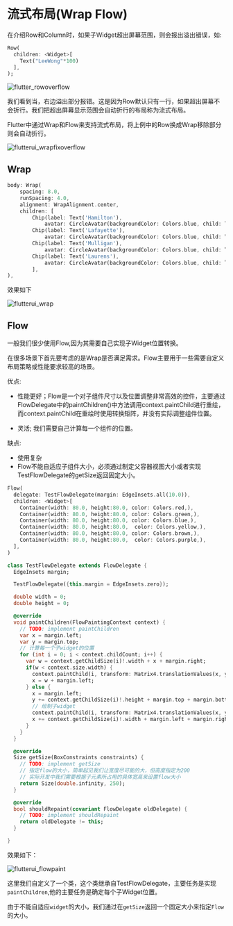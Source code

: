 # 流式布局(Wrap Flow)

在介绍Row和Column时，如果子Widget超出屏幕范围，则会报出溢出错误，如:

```dart
Row(
  children: <Widget>[
    Text("LeeWong"*100)
  ],
);
```

![flutter_rowoverflow]()

我们看到当，右边溢出部分报错。这是因为Row默认只有一行，如果超出屏幕不会折行。我们把超出屏幕显示范围会自动折行的布局称为流式布局。

Flutter中通过Wrap和Flow来支持流式布局，将上例中的Row换成Wrap移除部分则会自动折行。

![flutterui_wrapfixoverflow]()

## Wrap

```dart
body: Wrap(
	spacing: 8.0,
	runSpacing: 4.0,
	alignment: WrapAlignment.center,
	children: [
		Chip(label: Text('Hamilton'),
			avatar: CircleAvatar(backgroundColor: Colors.blue, child: Text('A'),),),
		Chip(label: Text('Lafayette'),
			avatar: CircleAvatar(backgroundColor: Colors.blue, child: Text('M'),),),
		Chip(label: Text('Mulligan'),
			avatar: CircleAvatar(backgroundColor: Colors.blue, child: Text('H'),),),
		Chip(label: Text('Laurens'),
			avatar: CircleAvatar(backgroundColor: Colors.blue, child: Text('J'),),)
		],
),
```
效果如下

![flutterui_wrap]()

## Flow

一般我们很少使用Flow,因为其需要自己实现子Widget位置转换。

在很多场景下首先要考虑的是Wrap是否满足需求。Flow主要用于一些需要自定义布局策略或性能要求较高的场景。

优点:

- 性能更好；Flow是一个对子组件尺寸以及位置调整非常高效的控件，主要通过FlowDelegate中的paintChildren()中方法调用context.paintChild进行重绘，而context.paintChild在重绘时使用转换矩阵，并没有实际调整组件位置。

- 灵活; 我们需要自己计算每一个组件的位置。

缺点:
- 使用复杂
- Flow不能自适应子组件大小，必须通过制定父容器视图大小或者实现TestFlowDelegate的getSize返回固定大小。

```dart
Flow(
  delegate: TestFlowDelegate(margin: EdgeInsets.all(10.0)),
  children: <Widget>[
    Container(width: 80.0, height:80.0, color: Colors.red,),
    Container(width: 80.0, height:80.0, color: Colors.green,),
    Container(width: 80.0, height:80.0, color: Colors.blue,),
    Container(width: 80.0, height:80.0,  color: Colors.yellow,),
    Container(width: 80.0, height:80.0, color: Colors.brown,),
    Container(width: 80.0, height:80.0,  color: Colors.purple,),
  ],
)

class TestFlowDelegate extends FlowDelegate {
  EdgeInsets margin;

  TestFlowDelegate({this.margin = EdgeInsets.zero});

  double width = 0;
  double height = 0;

  @override
  void paintChildren(FlowPaintingContext context) {
    // TODO: implement paintChildren
    var x = margin.left;
    var y = margin.top;
    // 计算每一个子widget的位置
    for (int i = 0; i < context.childCount; i++) {
      var w = context.getChildSize(i)!.width + x + margin.right;
      if(w < context.size.width) {
        context.paintChild(i, transform: Matrix4.translationValues(x, y, 0.0));
        x = w + margin.left;
      } else {
        x = margin.left;
        y += context.getChildSize(i)!.height + margin.top + margin.bottom;
        // 绘制子widget
        context.paintChild(i, transform: Matrix4.translationValues(x, y, 0.0));
        x += context.getChildSize(i)!.width + margin.left + margin.right;
      }
    }
  }

  @override
  Size getSize(BoxConstraints constraints) {
    // TODO: implement getSize
    // 指定flow的大小，简单起见我们让宽度尽可能的大，但高度指定为200
    // 实际开发中我们需要根据子元素所占用的具体宽高来设置flow大小
    return Size(double.infinity, 250);
  }

  @override
  bool shouldRepaint(covariant FlowDelegate oldDelegate) {
    // TODO: implement shouldRepaint
    return oldDelegate != this;
  }

}
```

效果如下：

![flutterui_flowpaint]()

这里我们自定义了一个类，这个类继承自TestFlowDelegate，主要任务是实现`paintChildren`,他的主要任务是确定每个子Widget位置。

由于不能自适应`widget`的大小，我们通过在`getSize`返回一个固定大小来指定`Flow`的大小。
